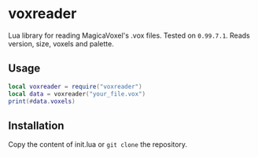 # voxreader

Lua library for reading MagicaVoxel's .vox files. Tested on `0.99.7.1`. Reads version, size, voxels and palette.

## Usage

```lua
local voxreader = require("voxreader")
local data = voxreader("your_file.vox")
print(#data.voxels)
```

## Installation

Copy the content of init.lua or `git clone` the repository.
